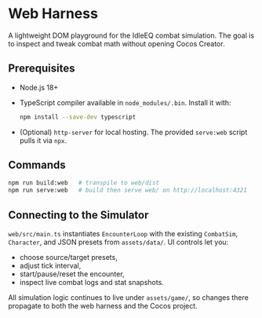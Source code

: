 # Web Harness

A lightweight DOM playground for the IdleEQ combat simulation. The goal is to inspect and tweak combat math without opening Cocos Creator.

## Prerequisites

- Node.js 18+
- TypeScript compiler available in `node_modules/.bin`. Install it with:

  ```bash
  npm install --save-dev typescript
  ```

- (Optional) `http-server` for local hosting. The provided `serve:web` script pulls it via `npx`.

## Commands

```bash
npm run build:web   # transpile to web/dist
npm run serve:web   # build then serve web/ on http://localhost:4321
```

## Connecting to the Simulator

`web/src/main.ts` instantiates `EncounterLoop` with the existing `CombatSim`, `Character`, and JSON presets from `assets/data/`. UI controls let you:

- choose source/target presets,
- adjust tick interval,
- start/pause/reset the encounter,
- inspect live combat logs and stat snapshots.

All simulation logic continues to live under `assets/game/`, so changes there propagate to both the web harness and the Cocos project.
